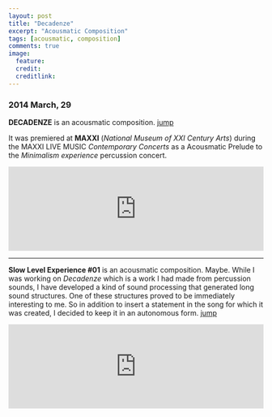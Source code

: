 ```yaml
---
layout: post
title: "Decadenze"
excerpt: "Acousmatic Composition"
tags: [acousmatic, composition]
comments: true
image:
  feature: 
  credit: 
  creditlink: 
---
```


### 2014 March, 29

**DECADENZE** is an acousmatic composition. [jump](https://soundcloud.com/giuseppe-silvi/decadenze)

It was premiered at **MAXXI** (*National Museum of XXI Century Arts*) during the MAXXI LIVE MUSIC
*Contemporary Concerts* as a Acousmatic Prelude to the *Minimalism experience* percussion concert.

<iframe width="100%"
  height="166"
  scrolling="no"
  frameborder="no"
  src="https://w.soundcloud.com/player/?url=https%3A//api.soundcloud.com/tracks/142330312&amp;color=90a959&amp;auto_play=false&amp;hide_related=false&amp;show_artwork=true">
</iframe>

---

**Slow Level Experience #01** is an acousmatic composition. Maybe. While I was working on *Decadenze* which is a work I had made from percussion sounds, I have developed a kind of sound processing that generated long sound structures. One of these structures proved to be immediately interesting to me. So in addition to insert a statement in the song for which it was created, I decided to keep it in an autonomous form. [jump](https://soundcloud.com/giuseppe-silvi/slow-level-experience-01)

<iframe
  width="100%" 
  height="166" 
  scrolling="no" 
  frameborder="no"
  src="https://w.soundcloud.com/player/?url=https%3A//api.soundcloud.com/tracks/141828746&amp;color=90a959&amp;auto_play=false&amp;hide_related=false&amp;show_artwork=true">
</iframe>

<!-- <a rel="license"
 href="http://creativecommons.org/licenses/by-nc/4.0/">
 <img alt="Creative Commons License"
 style="border-width:0"
 src="http://i.creativecommons.org/l/by-nc/4.0/80x15.png" />
</a>
<br />
<span xmlns:dct="http://purl.org/dc/terms/"
 href="http://purl.org/dc/dcmitype/Sound"
 property="dct:title" rel="dct:type">Decadenze</span> 
by 
<a xmlns:cc="http://creativecommons.org/ns#"
 href="http://www.giuseppesilvi.com"
 property="cc:attributionName"
 rel="cc:attributionURL">Giuseppe Silvi</a>
is licensed under a
<a rel="license" href="http://creativecommons.org/licenses/by-nc/4.0/">
 Creative Commons Attribution-NonCommercial 4.0 International License
</a>. -->